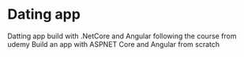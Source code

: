 # Dating app

Datting app build with .NetCore and Angular following the course from udemy Build an app with ASPNET Core and Angular from scratch
